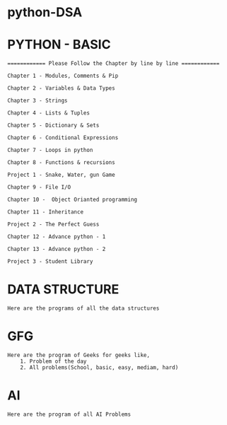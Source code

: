 # python-DSA

# PYTHON - BASIC

    ============ Please Follow the Chapter by line by line ============
    
    Chapter 1 - Modules, Comments & Pip 

    Chapter 2 - Variables & Data Types

    Chapter 3 - Strings

    Chapter 4 - Lists & Tuples

    Chapter 5 - Dictionary & Sets

    Chapter 6 - Conditional Expressions

    Chapter 7 - Loops in python

    Chapter 8 - Functions & recursions

    Project 1 - Snake, Water, gun Game

    Chapter 9 - File I/O

    Chapter 10 -  Object Orianted programming

    Chapter 11 - Inheritance

    Project 2 - The Perfect Guess

    Chapter 12 - Advance python - 1

    Chapter 13 - Advance python - 2

    Project 3 - Student Library

# DATA STRUCTURE

    Here are the programs of all the data structures

# GFG

    Here are the program of Geeks for geeks like,
        1. Problem of the day
        2. All problems(School, basic, easy, mediam, hard)

# AI

    Here are the program of all AI Problems
